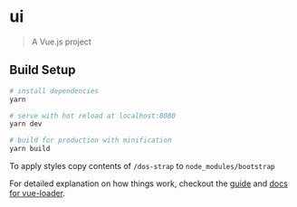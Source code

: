 # ui

> A Vue.js project

## Build Setup

``` bash
# install dependencies
yarn

# serve with hot reload at localhost:8080
yarn dev

# build for production with minification
yarn build
```

To apply styles copy contents of `/dos-strap` to `node_modules/bootstrap`

For detailed explanation on how things work, checkout the [guide](http://vuejs-templates.github.io/webpack/) and [docs for vue-loader](http://vuejs.github.io/vue-loader).
